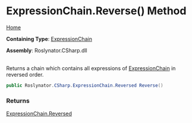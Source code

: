 # ExpressionChain\.Reverse\(\) Method

[Home](../../../../README.md)

**Containing Type**: [ExpressionChain](../README.md)

**Assembly**: Roslynator\.CSharp\.dll

\
Returns a chain which contains all expressions of [ExpressionChain](../README.md) in reversed order\.

```csharp
public Roslynator.CSharp.ExpressionChain.Reversed Reverse()
```

### Returns

[ExpressionChain.Reversed](../Reversed/README.md)

